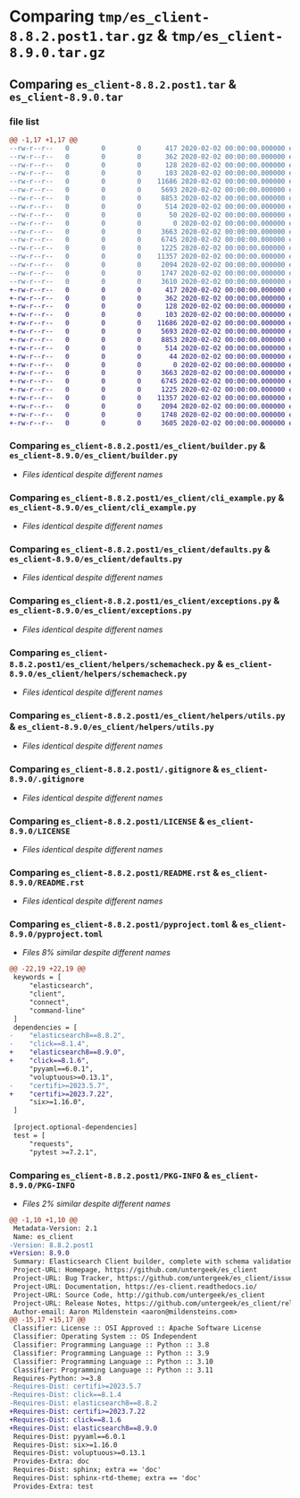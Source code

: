 # Comparing `tmp/es_client-8.8.2.post1.tar.gz` & `tmp/es_client-8.9.0.tar.gz`

## Comparing `es_client-8.8.2.post1.tar` & `es_client-8.9.0.tar`

### file list

```diff
@@ -1,17 +1,17 @@
--rw-r--r--   0        0        0      417 2020-02-02 00:00:00.000000 es_client-8.8.2.post1/.readthedocs.yaml
--rw-r--r--   0        0        0      362 2020-02-02 00:00:00.000000 es_client-8.8.2.post1/cli.py
--rw-r--r--   0        0        0      128 2020-02-02 00:00:00.000000 es_client-8.8.2.post1/example.yml
--rw-r--r--   0        0        0      103 2020-02-02 00:00:00.000000 es_client-8.8.2.post1/es_client/__init__.py
--rw-r--r--   0        0        0    11686 2020-02-02 00:00:00.000000 es_client-8.8.2.post1/es_client/builder.py
--rw-r--r--   0        0        0     5693 2020-02-02 00:00:00.000000 es_client-8.8.2.post1/es_client/cli_example.py
--rw-r--r--   0        0        0     8853 2020-02-02 00:00:00.000000 es_client-8.8.2.post1/es_client/defaults.py
--rw-r--r--   0        0        0      514 2020-02-02 00:00:00.000000 es_client-8.8.2.post1/es_client/exceptions.py
--rw-r--r--   0        0        0       50 2020-02-02 00:00:00.000000 es_client-8.8.2.post1/es_client/version.py
--rw-r--r--   0        0        0        0 2020-02-02 00:00:00.000000 es_client-8.8.2.post1/es_client/helpers/__init__.py
--rw-r--r--   0        0        0     3663 2020-02-02 00:00:00.000000 es_client-8.8.2.post1/es_client/helpers/schemacheck.py
--rw-r--r--   0        0        0     6745 2020-02-02 00:00:00.000000 es_client-8.8.2.post1/es_client/helpers/utils.py
--rw-r--r--   0        0        0     1225 2020-02-02 00:00:00.000000 es_client-8.8.2.post1/.gitignore
--rw-r--r--   0        0        0    11357 2020-02-02 00:00:00.000000 es_client-8.8.2.post1/LICENSE
--rw-r--r--   0        0        0     2094 2020-02-02 00:00:00.000000 es_client-8.8.2.post1/README.rst
--rw-r--r--   0        0        0     1747 2020-02-02 00:00:00.000000 es_client-8.8.2.post1/pyproject.toml
--rw-r--r--   0        0        0     3610 2020-02-02 00:00:00.000000 es_client-8.8.2.post1/PKG-INFO
+-rw-r--r--   0        0        0      417 2020-02-02 00:00:00.000000 es_client-8.9.0/.readthedocs.yaml
+-rw-r--r--   0        0        0      362 2020-02-02 00:00:00.000000 es_client-8.9.0/cli.py
+-rw-r--r--   0        0        0      128 2020-02-02 00:00:00.000000 es_client-8.9.0/example.yml
+-rw-r--r--   0        0        0      103 2020-02-02 00:00:00.000000 es_client-8.9.0/es_client/__init__.py
+-rw-r--r--   0        0        0    11686 2020-02-02 00:00:00.000000 es_client-8.9.0/es_client/builder.py
+-rw-r--r--   0        0        0     5693 2020-02-02 00:00:00.000000 es_client-8.9.0/es_client/cli_example.py
+-rw-r--r--   0        0        0     8853 2020-02-02 00:00:00.000000 es_client-8.9.0/es_client/defaults.py
+-rw-r--r--   0        0        0      514 2020-02-02 00:00:00.000000 es_client-8.9.0/es_client/exceptions.py
+-rw-r--r--   0        0        0       44 2020-02-02 00:00:00.000000 es_client-8.9.0/es_client/version.py
+-rw-r--r--   0        0        0        0 2020-02-02 00:00:00.000000 es_client-8.9.0/es_client/helpers/__init__.py
+-rw-r--r--   0        0        0     3663 2020-02-02 00:00:00.000000 es_client-8.9.0/es_client/helpers/schemacheck.py
+-rw-r--r--   0        0        0     6745 2020-02-02 00:00:00.000000 es_client-8.9.0/es_client/helpers/utils.py
+-rw-r--r--   0        0        0     1225 2020-02-02 00:00:00.000000 es_client-8.9.0/.gitignore
+-rw-r--r--   0        0        0    11357 2020-02-02 00:00:00.000000 es_client-8.9.0/LICENSE
+-rw-r--r--   0        0        0     2094 2020-02-02 00:00:00.000000 es_client-8.9.0/README.rst
+-rw-r--r--   0        0        0     1748 2020-02-02 00:00:00.000000 es_client-8.9.0/pyproject.toml
+-rw-r--r--   0        0        0     3605 2020-02-02 00:00:00.000000 es_client-8.9.0/PKG-INFO
```

### Comparing `es_client-8.8.2.post1/es_client/builder.py` & `es_client-8.9.0/es_client/builder.py`

 * *Files identical despite different names*

### Comparing `es_client-8.8.2.post1/es_client/cli_example.py` & `es_client-8.9.0/es_client/cli_example.py`

 * *Files identical despite different names*

### Comparing `es_client-8.8.2.post1/es_client/defaults.py` & `es_client-8.9.0/es_client/defaults.py`

 * *Files identical despite different names*

### Comparing `es_client-8.8.2.post1/es_client/exceptions.py` & `es_client-8.9.0/es_client/exceptions.py`

 * *Files identical despite different names*

### Comparing `es_client-8.8.2.post1/es_client/helpers/schemacheck.py` & `es_client-8.9.0/es_client/helpers/schemacheck.py`

 * *Files identical despite different names*

### Comparing `es_client-8.8.2.post1/es_client/helpers/utils.py` & `es_client-8.9.0/es_client/helpers/utils.py`

 * *Files identical despite different names*

### Comparing `es_client-8.8.2.post1/.gitignore` & `es_client-8.9.0/.gitignore`

 * *Files identical despite different names*

### Comparing `es_client-8.8.2.post1/LICENSE` & `es_client-8.9.0/LICENSE`

 * *Files identical despite different names*

### Comparing `es_client-8.8.2.post1/README.rst` & `es_client-8.9.0/README.rst`

 * *Files identical despite different names*

### Comparing `es_client-8.8.2.post1/pyproject.toml` & `es_client-8.9.0/pyproject.toml`

 * *Files 8% similar despite different names*

```diff
@@ -22,19 +22,19 @@
 keywords = [
     "elasticsearch",
     "client",
     "connect",
     "command-line"
 ]
 dependencies = [
-    "elasticsearch8==8.8.2",
-    "click==8.1.4",
+    "elasticsearch8==8.9.0",
+    "click==8.1.6",
     "pyyaml==6.0.1",
     "voluptuous>=0.13.1",
-    "certifi>=2023.5.7",
+    "certifi>=2023.7.22",
     "six>=1.16.0",
 ]
 
 [project.optional-dependencies]
 test = [
     "requests",
     "pytest >=7.2.1",
```

### Comparing `es_client-8.8.2.post1/PKG-INFO` & `es_client-8.9.0/PKG-INFO`

 * *Files 2% similar despite different names*

```diff
@@ -1,10 +1,10 @@
 Metadata-Version: 2.1
 Name: es_client
-Version: 8.8.2.post1
+Version: 8.9.0
 Summary: Elasticsearch Client builder, complete with schema validation
 Project-URL: Homepage, https://github.com/untergeek/es_client
 Project-URL: Bug Tracker, https://github.com/untergeek/es_client/issues
 Project-URL: Documentation, https://es-client.readthedocs.io/
 Project-URL: Source Code, http://github.com/untergeek/es_client
 Project-URL: Release Notes, https://github.com/untergeek/es_client/releases
 Author-email: Aaron Mildenstein <aaron@mildensteins.com>
@@ -15,17 +15,17 @@
 Classifier: License :: OSI Approved :: Apache Software License
 Classifier: Operating System :: OS Independent
 Classifier: Programming Language :: Python :: 3.8
 Classifier: Programming Language :: Python :: 3.9
 Classifier: Programming Language :: Python :: 3.10
 Classifier: Programming Language :: Python :: 3.11
 Requires-Python: >=3.8
-Requires-Dist: certifi>=2023.5.7
-Requires-Dist: click==8.1.4
-Requires-Dist: elasticsearch8==8.8.2
+Requires-Dist: certifi>=2023.7.22
+Requires-Dist: click==8.1.6
+Requires-Dist: elasticsearch8==8.9.0
 Requires-Dist: pyyaml==6.0.1
 Requires-Dist: six>=1.16.0
 Requires-Dist: voluptuous>=0.13.1
 Provides-Extra: doc
 Requires-Dist: sphinx; extra == 'doc'
 Requires-Dist: sphinx-rtd-theme; extra == 'doc'
 Provides-Extra: test
```


